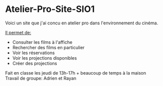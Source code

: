 # Atelier-Pro-Site-SIO1
Voici un site que j'ai concu en atelier pro dans l'environnement du cinéma.</br>
<dl>
<dt><ins>Il permet de:</ins><dt><ul>
<li>Consulter les films à l'affiche</li>
<li>Rechercher des films en particulier</li>
<li>Voir les réservations</li>
<li>Voir les projections disponibles</li>
<li>Créer des projections</li>
</ul><dl>
Fait en classe les jeudi de 13h-17h + beaucoup de temps à la maison</br>
Travail de groupe: Adrien et Rayan
